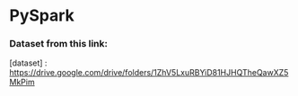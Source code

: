 # PySpark

### Dataset from this link:
[dataset] : https://drive.google.com/drive/folders/1ZhV5LxuRBYiD81HJHQTheQawXZ5MkPim
